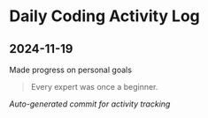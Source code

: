 # Daily Coding Activity Log

## 2024-11-19

Made progress on personal goals

> Every expert was once a beginner.

*Auto-generated commit for activity tracking*
